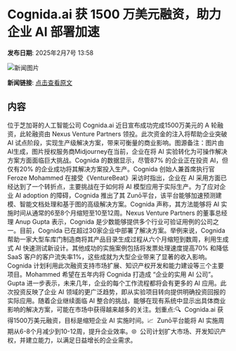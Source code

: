 # Cognida.ai 获 1500 万美元融资，助力企业 AI 部署加速

**发布日期**: 2025年2月7号 13:58

![新闻图片](https://pic.chinaz.com/picmap/thumb/202408221405394752_0.jpg)

**新闻链接**: [点击查看原文](https://www.aibase.com/zh/news/15137)

## 内容

位于芝加哥的人工智能公司 Cognida.ai 近日宣布成功完成1500万美元的 A 轮融资，此轮融资由 Nexus Venture Partners 领投。此次资金的注入将帮助企业突破 AI 试点阶段，实现生产级解决方案，带来可衡量的商业影响。图源备注：图片由AI生成，图片授权服务商Midjourney在当前，企业在将 AI 实验转化为可操作解决方案方面面临巨大挑战。Cognida 的数据显示，尽管87% 的企业正在投资 AI，但仅有20% 的企业成功将其解决方案投入生产。Cognida 创始人兼首席执行官 Feroze Mohammed 在接受《VentureBeat》采访时指出，企业在 AI 采用方面已经达到了一个转折点，主要挑战在于如何将 AI 模型应用于实际生产。为了应对企业 AI adoption 的障碍，Cognida 推出了其 Zunō平台，该平台能够加速预测建模、智能文档处理和基于图的高级解决方案。Cognida 声称，其方法能够将 AI 实施时间从通常的6至8个月缩短至10至12周。Nexus Venture Partners 的董事总经理 Anup Gupta 表示，Cognida 是少数能够提供多个行业可验证用例的公司之一。目前，Cognida 已在超过30家企业中部署了解决方案。举例来说，Cognida 帮助一家大型车库门制造商将其产品目录生成过程从六个月缩短到数周，利用生成式 AI 快速测试新设计。其他成功的实施案例包括将发票处理速度提高70% 和降低 SaaS 客户的客户流失率1%，这些成就为大型企业带来了显著的收入影响。Cognida 计划利用此次融资支持市场扩展、知识产权开发和能力建设等三个主要项目。Mohammed 希望在五年内将 Cognida 打造成 “企业的实用 AI 公司”。Gupta 进一步表示，未来几年，企业的每个工作流程都将会有更多的 AI 应用。此次投资反映了企业 AI 领域的更广泛趋势，即从实验项目转向提供明确投资回报的实际应用。随着企业继续面临 AI 整合的挑战，能够在现有系统中显示出具体商业影响的解决方案，可能在市场中获得越来越多的关注。划重点:🔍  Cognida.ai 获得1500万美元融资，目标是缩短企业 AI 实施时间。📈  Zunō平台能将 AI 实施周期从6-8个月减少到10-12周，提升企业效率。🌐  公司计划扩大市场、开发知识产权，并建立能力，以满足日益增长的企业需求。
